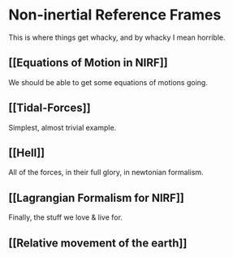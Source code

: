 # Non-inertial Reference Frames
This is where things get whacky, and by whacky I mean horrible. 

## [[Equations of Motion in NIRF]]
We should be able to get some equations of motions going.

## [[Tidal-Forces]]
Simplest, almost trivial example.

## [[Hell]]
All of the forces, in their full glory, in newtonian formalism.

## [[Lagrangian Formalism for NIRF]]
Finally, the stuff we love & live for.

## [[Relative movement of the earth]]
